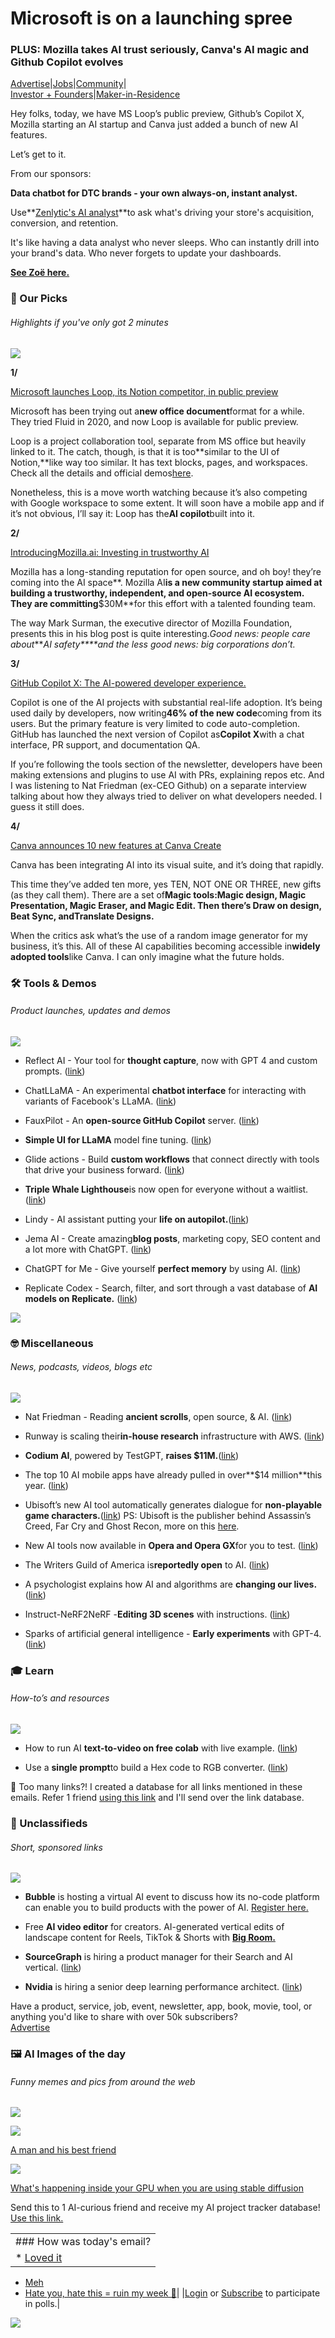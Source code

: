 # Microsoft is on a launching spree

### PLUS: Mozilla takes AI trust seriously, Canva's AI magic and Github Copilot evolves

[Advertise](https://sponsor.bensbites.co/)|[Jobs](https://gigs.bensbites.co/)|[Community](https://discord.gg/qd92NKjDdE)|\
[Investor + Founders](https://raise.bensbites.co/)|[Maker-in-Residence](https://maker.bensbites.co/)

Hey folks, today, we have MS Loop’s public preview, Github’s Copilot X, Mozilla starting an AI startup and Canva just added a bunch of new AI features.

Let’s get to it.

From our sponsors:

**Data chatbot for DTC brands - your own always-on, instant analyst.**

Use\*\*[Zenlytic's AI analyst](https://www.loom.com/share/d0db1ef81c034ab28e8b9761ab6ffafd)\*\*to ask what's driving your store's acquisition, conversion, and retention.

It's like having a data analyst who never sleeps. Who can instantly drill into your brand's data. Who never forgets to update your dashboards.

**[See Zoë here.](https://www.loom.com/share/d0db1ef81c034ab28e8b9761ab6ffafd)**

### 🤌 Our Picks

###### Highlights if you've only got 2 minutes

![](https://media.beehiiv.com/cdn-cgi/image/fit=scale-down,format=auto,onerror=redirect,quality=80/uploads/asset/file/7dfbc517-fcf6-4e5b-a4da-163bf4fb703f/Line_1.png)

**1/**

[Microsoft launches Loop, its Notion competitor, in public preview](https://techcrunch.com/2023/03/22/microsoft-launches-loop-its-notion-competitor-in-public-preview/)

Microsoft has been trying out a**new office document**format for a while. They tried Fluid in 2020, and now Loop is available for public preview.

Loop is a project collaboration tool, separate from MS office but heavily linked to it. The catch, though, is that it is too\*\*similar to the UI of Notion,\*\*like way too similar. It has text blocks, pages, and workspaces. Check all the details and official demos[here](https://www.microsoft.com/en-us/microsoft-loop).

Nonetheless, this is a move worth watching because it’s also competing with Google workspace to some extent. It will soon have a mobile app and if it’s not obvious, I’ll say it: Loop has the**AI copilot**built into it.

**2/**

[Introducing](https://blog.mozilla.org/en/mozilla/introducing-mozilla-ai-investing-in-trustworthy-ai/)[Mozilla.ai](http://Mozilla.ai)[: Investing in trustworthy AI](https://blog.mozilla.org/en/mozilla/introducing-mozilla-ai-investing-in-trustworthy-ai/)

Mozilla has a long-standing reputation for open source, and oh boy! they’re coming into the AI space\*\*. Mozilla AI**is a new community startup aimed at building a trustworthy, independent, and open-source AI ecosystem. They are committing**$30M\*\*for this effort with a talented founding team.

The way Mark Surman, the executive director of Mozilla Foundation, presents this in his blog post is quite interesting.*Good news: people care about****AI safety**\*\*and the less good news: big corporations don’t.*

**3/**

[GitHub Copilot X: The AI-powered developer experience.](https://github.blog/2023-03-22-github-copilot-x-the-ai-powered-developer-experience/)

Copilot is one of the AI projects with substantial real-life adoption. It’s being used daily by developers, now writing**46% of the new code**coming from its users. But the primary feature is very limited to code auto-completion. GitHub has launched the next version of Copilot as**Copilot X**with a chat interface, PR support, and documentation QA.

If you’re following the tools section of the newsletter, developers have been making extensions and plugins to use AI with PRs, explaining repos etc. And I was listening to Nat Friedman (ex-CEO Github) on a separate interview talking about how they always tried to deliver on what developers needed. I guess it still does.

**4/**

[Canva announces 10 new features at Canva Create](https://www.canva.com/newsroom/news/canva-create-brand-new-era-2023/)

Canva has been integrating AI into its visual suite, and it’s doing that rapidly.

This time they’ve added ten more, yes TEN, NOT ONE OR THREE, new gifts (as they call them). There are a set of**Magic tools:**Magic design, Magic Presentation, Magic Eraser, and Magic Edit. Then there’s Draw on design, Beat Sync, and**Translate Designs.**

When the critics ask what’s the use of a random image generator for my business, it’s this. All of these AI capabilities becoming accessible in**widely adopted tools**like Canva. I can only imagine what the future holds.

### 🛠️ Tools & Demos

###### Product launches, updates and demos

![](https://media.beehiiv.com/cdn-cgi/image/fit=scale-down,format=auto,onerror=redirect,quality=80/uploads/asset/file/740ee61f-83fa-4283-a1a3-49c350289a26/Line_1.png)

- Reflect AI - Your tool for **thought capture**, now with GPT 4 and custom prompts. ([link](https://twitter.com/reflectnotes/status/1638541075907514368?s=20))

- ChatLLaMA - An experimental **chatbot interface** for interacting with variants of Facebook's LLaMA. ([link](https://chatllama.baseten.co/))

- FauxPilot - An **open-source GitHub Copilot** server. ([link](https://github.com/fauxpilot/fauxpilot))

- **Simple UI for LLaMA** model fine tuning. ([link](https://github.com/lxe/simple-llama-finetuner))

- Glide actions - Build **custom workflows** that connect directly with tools that drive your business forward. ([link](https://www.glideapps.com/actions))

- **Triple Whale Lighthouse**is now open for everyone without a waitlist. ([link](https://twitter.com/AY_Orbach/status/1638643508948111361?s=20))

- Lindy - AI assistant putting your **life on autopilot.**([link](https://www.lindy.ai/))

- Jema AI - Create amazing**blog posts**, marketing copy, SEO content and a lot more with ChatGPT. ([link](https://jema.ai/))

- ChatGPT for Me - Give yourself **perfect memory** by using AI. ([link](https://www.rewind.ai/chatgpt-for-me))

- Replicate Codex - Search, filter, and sort through a vast database of **AI models on Replicate.** ([link](https://www.replicatecodex.com/))

![](https://media.beehiiv.com/cdn-cgi/image/fit=scale-down,format=auto,onerror=redirect,quality=80/uploads/asset/file/9b4b8178-8594-4537-95d6-ebaa3f1875c1/image.png)

### 🤓 Miscellaneous

###### News, podcasts, videos, blogs etc

![](https://media.beehiiv.com/cdn-cgi/image/fit=scale-down,format=auto,onerror=redirect,quality=80/uploads/asset/file/9c89cfa5-3a30-4ad7-a1fd-c582914a9bd6/Line_1.png)

- Nat Friedman - Reading **ancient scrolls**, open source, & AI. ([link](https://www.youtube.com/watch?v=qcvMjoJdck4))

- Runway is scaling their**in-house research** infrastructure with AWS. ([link](https://runwayml.com/blog/scaling-our-in-house-research-infrastructure-with-aws/))

- **Codium AI**, powered by TestGPT, **raises $11M.**([link](https://www.codium.ai/blog/codiumai-powered-by-testgpt-accounces-beta-and-raised-11m/))

- The top 10 AI mobile apps have already pulled in over\*\*$14 million\*\*this year. ([link](https://techcrunch.com/2023/03/22/the-top-10-ai-mobile-apps-have-already-pulled-in-over-14-million-this-year/))

- Ubisoft’s new AI tool automatically generates dialogue for **non-playable game characters.**([link](https://techcrunch.com/2023/03/22/ubisofts-new-ai-tool-automatically-generates-dialogue-for-non-playable-game-characters/)) PS: Ubisoft is the publisher behind Assassin’s Creed, Far Cry and Ghost Recon, more on this [here](https://kotaku.com/ubisoft-ai-writing-scriptwriting-ghostwriter-machine-1850250316).

- New AI tools now available in **Opera and Opera GX**for you to test. ([link](https://blogs.opera.com/news/2023/03/opera-ai-tools/))

- The Writers Guild of America is**reportedly open** to AI. ([link](https://www.theverge.com/2023/3/22/23651804/wga-union-chatgpt-ai-tools-proposal))

- A psychologist explains how AI and algorithms are **changing our lives.** ([link](https://www.wsj.com/articles/algorithms-ai-humanity-psychology-ebf1364c))

- Instruct-NeRF2NeRF -**Editing 3D scenes** with instructions. ([link](http://instruct-nerf2nerf.github.io))

- Sparks of artificial general intelligence - **Early experiments** with GPT-4. ([link](http://arxiv.org/abs/2303.12712))

### 🎓 Learn

###### How-to’s and resources

![](https://media.beehiiv.com/cdn-cgi/image/fit=scale-down,format=auto,onerror=redirect,quality=80/uploads/asset/file/20485204-c624-40fa-9db0-f13d02c4c7e5/Line_1.png)

- How to run AI **text-to-video on free colab** with live example. ([link](https://www.youtube.com/watch?v=A7mu6hSPKfg))

- Use a **single prompt**to build a Hex code to RGB converter. ([link](https://twitter.com/replit/status/1638560525284941824))

👋 Too many links?! I created a database for all links mentioned in these emails. Refer 1 friend [using this link](https://www.bensbites.co/subscribe?ref=PLACEHOLDER) and I'll send over the link database.

### 📰 Unclassifieds

###### Short, sponsored links

![](https://media.beehiiv.com/cdn-cgi/image/fit=scale-down,format=auto,onerror=redirect,quality=80/uploads/asset/file/67eed100-5f2e-478a-a8be-fdf2119d3a9d/Line_1.png)

- **Bubble** is hosting a virtual AI event to discuss how its no-code platform can enable you to build products with the power of AI. [Register here.](https://my.demio.com/ref/nTVkFYzZWkSnJtCN?utm_source=bens-bites\&utm_medium=paid\&utm_campaign=aievent-mar23)

- Free **AI video editor** for creators. AI-generated vertical edits of landscape content for Reels, TikTok & Shorts with **[Big Room.](http://www.bigroom.tv/?utm_source=BensBites\&utm_medium=ad\&utm_campaign=Promo)**

- **SourceGraph** is hiring a product manager for their Search and AI vertical. ([link](https://gigs.bensbites.co/jobs/product-manager-search-ai-63f722bd))

- **Nvidia** is hiring a senior deep learning performance architect. ([link](https://gigs.bensbites.co/jobs/senior-deep-learning-performance-architect-55585fa4))

Have a product, service, job, event, newsletter, app, book, movie, tool, or anything you'd like to share with over 50k subscribers?\
[Advertise](https://sponsor.bensbites.co/)

### 🖼 AI Images of the day

###### Funny memes and pics from around the web

![](https://media.beehiiv.com/cdn-cgi/image/fit=scale-down,format=auto,onerror=redirect,quality=80/uploads/asset/file/41e094df-32ed-4c78-8367-801571614834/Line_1.png)

![](https://media.beehiiv.com/cdn-cgi/image/fit=scale-down,format=auto,onerror=redirect,quality=80/uploads/asset/file/a4e20fb7-f08f-442d-9541-d31cea155c14/image.png)

[A man and his best friend](https://www.reddit.com/r/StableDiffusion/comments/11wh3fa/a_man_and_his_best_friend/)

![](https://media.beehiiv.com/cdn-cgi/image/fit=scale-down,format=auto,onerror=redirect,quality=80/uploads/asset/file/9a573d6a-fc43-4328-b125-257437646612/image.png)

[What's happening inside your GPU when you are using stable diffusion](https://www.reddit.com/r/StableDiffusion/comments/11uuk0b/whats_happening_inside_your_gpu_when_you_are/)

Send this to 1 AI-curious friend and receive my AI project tracker database! [Use this link.](https://www.bensbites.co/subscribe?ref=PLACEHOLDER)

||
|:---|
|### How was today's email?|
|\* [Loved it](https://www.bensbites.co/login)

- [Meh](https://www.bensbites.co/login)
- [Hate you, hate this = ruin my week 🥹](https://www.bensbites.co/login)|
  |[Login](https://www.bensbites.co/login) or [Subscribe](https://www.bensbites.co/subscribe) to participate in polls.|

![](https://media.beehiiv.com/cdn-cgi/image/fit=scale-down,format=auto,onerror=redirect,quality=80/uploads/asset/file/1310d519-abf4-4f92-9bc3-cb3b0e6fed78/Screenshot_2022-12-13_at_14.55.58.png)

